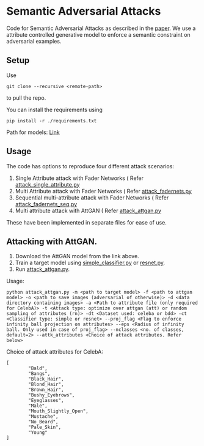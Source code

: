 # Semantic Adversarial Attacks
Code for Semantic Adversarial Attacks as described in the [paper](https://arxiv.org/abs/1904.08489). We use a attribute controlled generative model to enforce a semantic constraint on adversarial examples.



## Setup

Use 

```
git clone --recursive <remote-path> 
```

to pull the repo.

You can install the requirements using 

```
pip install -r ./requirements.txt
```

Path for models: [Link](https://drive.google.com/drive/folders/1-UO_S5WwoPILNhi3f8X04AiJwMcISjOL?usp=sharing)

## Usage

The code has options to reproduce four different attack scenarios:
1. Single Attribute attack with Fader Networks ( Refer [attack_single_attribute.py](attack_single_attribute.py) 
2. Multi Attribute attack with Fader Networks ( Refer [attack_fadernets.py](attack_fadernets.py) 
3. Sequential multi-attribute attack with Fader Networks ( Refer [attack_fadernets_seq.py](attack_fadernets_seq.py) 
4. Multi attribute attack with AttGAN ( Refer [attack_attgan.py](attack_attgan.py) 

These have been implemented in separate files for ease of use.

## Attacking with AttGAN.

1. Download the AttGAN model from the link above.
2. Train a target model using [simple_classifier.py](simple_classifier.py) or [resnet.py](resnet.py).
3. Run [attack_attgan.py](attack_attgan.py).

Usage:

```
python attack_attgan.py -m <path to target model> -f <path to attgan model> -o <path to save images (adversarial of otherwise)> -d <data directory containing images> -a <Path to attribute file (only required for CelebA)> -t <Attack type: optimize over attgan (att) or random sampling of attributes (rn)> -dt <Dataset used: celeba or bdd> -ct <Classifier type: simple or resnet> --proj_flag <Flag to enforce infinity ball projection on attributes> --eps <Radius of infinity ball. Only used in case of proj_flag> --nclasses <no. of classes, default=2> --attk_attributes <Choice of attack attributes. Refer below>
```

Choice of attack attributes for CelebA:

```
[ 
        "Bald",
        "Bangs",
        "Black_Hair",
        "Blond_Hair",
        "Brown_Hair",
        "Bushy_Eyebrows",
        "Eyeglasses",
        "Male",
        "Mouth_Slightly_Open",
        "Mustache",
        "No_Beard",
        "Pale_Skin",
        "Young"
]
```



